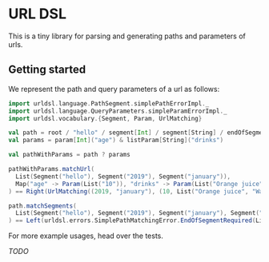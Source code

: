 # URL DSL

This is a tiny library for parsing and generating paths and parameters of urls.

## Getting started

We represent the path and query parameters of a url as follows:
```scala
import urldsl.language.PathSegment.simplePathErrorImpl._
import urldsl.language.QueryParameters.simpleParamErrorImpl._
import urldsl.vocabulary.{Segment, Param, UrlMatching}

val path = root / "hello" / segment[Int] / segment[String] / endOfSegments
val params = param[Int]("age") & listParam[String]("drinks")

val pathWithParams = path ? params

pathWithParams.matchUrl(
  List(Segment("hello"), Segment("2019"), Segment("january")),
  Map("age" -> Param(List("10")), "drinks" -> Param(List("Orange juice", "Water")))
) == Right(UrlMatching((2019, "january"), (10, List("Orange juice", "Water"))))

path.matchSegments(
  List(Segment("hello"), Segment("2019"), Segment("january"), Segment("16"))
) == Left(urldsl.errors.SimplePathMatchingError.EndOfSegmentRequired(List(Segment("16"))))
```

For more example usages, head over the tests.

*TODO*
